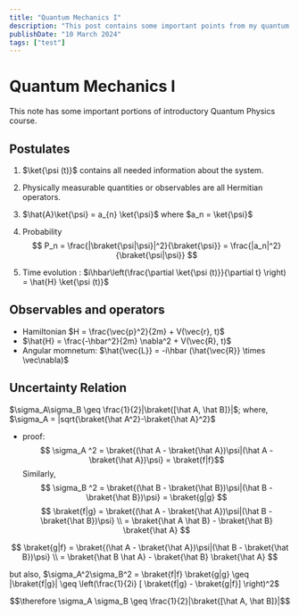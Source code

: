 ```yaml
---
title: "Quantum Mechanics I"
description: "This post contains some important points from my quantum physics introductory course at IISER Berhampur."
publishDate: "10 March 2024"
tags: ["test"]
---
```


# Quantum Mechanics I

This note has some important portions of introductory Quantum Physics course.

## Postulates

1. $\ket{\psi (t)}$ contains all needed information about the system.
2. Physically measurable quantities or observables are all Hermitian operators.
3. $\hat{A}\ket{\psi} = a_{n} \ket{\psi}$
   where $a_n = \ket{\psi}$
4. Probability
$$
P_n = \frac{|\braket{\psi|\psi}|^2}{\braket{\psi}} = \frac{|a_n|^2}{\braket{\psi|\psi}}
$$

5. Time evolution : $i\hbar\left(\frac{\partial \ket{\psi (t)}}{\partial t} \right) = \hat{H} \ket{\psi (t)}$


## Observables and operators

- Hamiltonian $H = \frac{\vec{p}^2}{2m} + V(\vec{r}, t)$
- $\hat{H} = \frac{-\hbar^2}{2m} \nabla^2 + V(\vec{R}, t)$
- Angular momnetum: $\hat{\vec{L}} = -i\hbar (\hat{\vec{R}} \times \vec\nabla)$

## Uncertainty Relation
  $\sigma_A\sigma_B \geq \frac{1}{2}|\braket{[\hat A, \hat B]}|$;
where, $\sigma_A = |sqrt{\braket{\hat A^2}-\braket{\hat A}^2}$

- proof:
$$
\sigma_A ^2 = \braket{(\hat A - \braket{\hat A})\psi|(\hat A - \braket{\hat A})\psi} = \braket{f|f}$$
Similarly,$$
\sigma_B ^2 = \braket{(\hat B - \braket{\hat B})\psi|(\hat B - \braket{\hat B})\psi} = \braket{g|g}
$$
$$
\braket{f|g} = \braket{(\hat A - \braket{\hat A})\psi|(\hat B - \braket{\hat B})\psi}
\\
= \braket{\hat A \hat B} - \braket{\hat B} \braket{\hat A}
$$

$$
\braket{g|f} = \braket{(\hat A - \braket{\hat A})\psi|(\hat B - \braket{\hat B})\psi}
\\
= \braket{\hat B \hat A} - \braket{\hat B} \braket{\hat A}
$$

but also, $\sigma_A^2\sigma_B^2 = \braket{f|f} \braket{g|g} \geq |\braket{f|g}| \geq \left(\frac{1}{2i} [ \braket{f|g} - \braket{g|f}] \right)^2$

$$\therefore \sigma_A \sigma_B \geq  \frac{1}{2}|\braket{[\hat A, \hat B]}|$$

